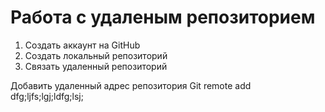 # Работа с удаленым репозиторием 
1. Создать аккаунт на GitHub
2. Создать локальный репозиторий 
3. Связать удаленный репозиторий 


Добавить удаленный адрес репозитория 
Git remote add <name> <adress url>
dfg;ljfs;lgj;ldfg;lsj;
